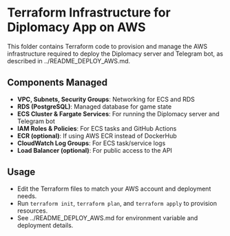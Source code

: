 # Terraform Infrastructure for Diplomacy App on AWS

This folder contains Terraform code to provision and manage the AWS infrastructure required to deploy the Diplomacy server and Telegram bot, as described in ../README_DEPLOY_AWS.md.

## Components Managed
- **VPC, Subnets, Security Groups**: Networking for ECS and RDS
- **RDS (PostgreSQL)**: Managed database for game state
- **ECS Cluster & Fargate Services**: For running the Diplomacy server and Telegram bot
- **IAM Roles & Policies**: For ECS tasks and GitHub Actions
- **ECR (optional)**: If using AWS ECR instead of DockerHub
- **CloudWatch Log Groups**: For ECS task/service logs
- **Load Balancer (optional)**: For public access to the API

## Usage
- Edit the Terraform files to match your AWS account and deployment needs.
- Run `terraform init`, `terraform plan`, and `terraform apply` to provision resources.
- See ../README_DEPLOY_AWS.md for environment variable and deployment details. 